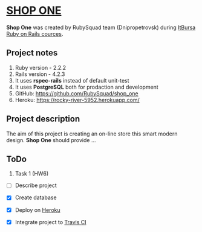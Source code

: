 # [SHOP ONE](https://rocky-river-5952.herokuapp.com/)

**Shop One** was created by RubySquad team (Dnipropetrovsk) during [ItBursa Ruby on Rails cources](http://rubybursa.com/).

## Project notes

1. Ruby version   - 2.2.2
2. Rails version  - 4.2.3
3. It uses **rspec-rails** instead of default unit-test
4. It uses **PostgreSQL** both for prodaction and development
5. GitHub: https://github.com/RubySquad/shop_one
6. Heroku: https://rocky-river-5952.herokuapp.com/


## Project description
The aim of this project is creating an on-line store this smart modern design. **Shop One** should provide ...

## ToDo
1. Task 1 (HW6)
  - [ ] Describe project
  - [x] Create database
  - [x] Deploy on [Heroku](https://www.heroku.com/)
  - [x] Integrate project to [Travis CI](https://travis-ci.com/)


